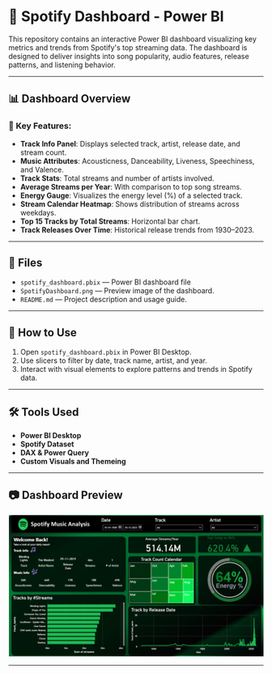 # 🎵 Spotify Dashboard - Power BI

This repository contains an interactive Power BI dashboard visualizing key metrics and trends from Spotify's top streaming data. The dashboard is designed to deliver insights into song popularity, audio features, release patterns, and listening behavior.

---

## 📊 Dashboard Overview

### 🔹 Key Features:
- **Track Info Panel**: Displays selected track, artist, release date, and stream count.
- **Music Attributes**: Acousticness, Danceability, Liveness, Speechiness, and Valence.
- **Track Stats**: Total streams and number of artists involved.
- **Average Streams per Year**: With comparison to top song streams.
- **Energy Gauge**: Visualizes the energy level (%) of a selected track.
- **Stream Calendar Heatmap**: Shows distribution of streams across weekdays.
- **Top 15 Tracks by Total Streams**: Horizontal bar chart.
- **Track Releases Over Time**: Historical release trends from 1930–2023.

---

## 📁 Files

- `spotify_dashboard.pbix` — Power BI dashboard file 
- `SpotifyDashboard.png` — Preview image of the dashboard.
- `README.md` — Project description and usage guide.

---

## 🚀 How to Use

1. Open `spotify_dashboard.pbix` in Power BI Desktop.
2. Use slicers to filter by date, track name, artist, and year.
3. Interact with visual elements to explore patterns and trends in Spotify data.

---

## 🛠 Tools Used

- **Power BI Desktop**
- **Spotify Dataset** 
- **DAX & Power Query**
- **Custom Visuals and Themeing**

---

## 📷 Dashboard Preview

![Spotify Dashboard](SpotifyDashboard.png)

---



